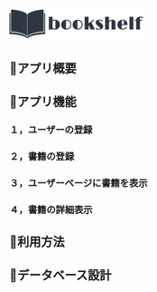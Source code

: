# ![book](app/assets/images/booklogo-b.png)

## 📕アプリ概要


## 📗アプリ機能
<h3>１，ユーザーの登録</h3>
<h3>２，書籍の登録</h3>
<h3>３，ユーザーページに書籍を表示</h3>
<h3>４，書籍の詳細表示</h3>

## 📘利用方法


## 📙データベース設計